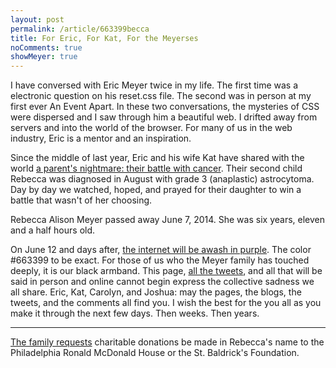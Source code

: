 ```yaml
---
layout: post
permalink: /article/663399becca
title: For Eric, For Kat, For the Meyerses
noComments: true
showMeyer: true
---
```


I have conversed with Eric Meyer twice in my life. The first time was a electronic question on his reset.css file. The second was in person at my first ever An Event Apart. In these two conversations, the mysteries of CSS were dispersed and I saw through him a beautiful web. I drifted away from servers and into the world of the browser. For many of us in the web industry, Eric is a mentor and an inspiration.

Since the middle of last year, Eric and his wife Kat have shared with the world [a parent's nightmare: their battle with cancer](http://meyerweb.com/eric/thoughts/category/personal/cancer). Their second child Rebecca was diagnosed in August with grade 3 (anaplastic) astrocytoma. Day by day we watched, hoped, and prayed for their daughter to win a battle that wasn't of her choosing.

Rebecca Alison Meyer passed away June 7, 2014. She was six years, eleven and a half hours old.

On June 12 and days after, [the internet will be awash in purple](http://www.zeldman.com/2014/06/10/the-color-purple/). The color \#663399 to be exact. For those of us who the Meyer family has touched deeply, it is our black armband. This page, [all the tweets](https://twitter.com/search?f=realtime&q=%23663399Becca), and all that will be said in person and online cannot begin express the collective sadness we all share. Eric, Kat, Carolyn, and Joshua: may the pages, the blogs, the tweets, and the comments all find you. I wish the best for the you all as you make it through the next few days. Then weeks. Then years.

<hr/>

[The family requests](http://meyerweb.com/eric/thoughts/2014/06/09/in-memoriam-2/) charitable donations be made in Rebecca's name to the Philadelphia Ronald McDonald House or the St. Baldrick's Foundation.
